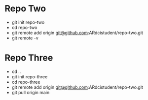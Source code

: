 # Repo Two
- git init repo-two
- cd repo-two
- git remote add origin git@github.com:ARdcistudent/repo-two.git
- git remote -v

# Repo Three
- cd ..
- git init repo-three
- cd repo-three
- git remote add origin git@github.com:ARdcistudent/repo-two.git
- git pull origin main